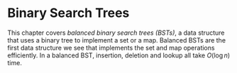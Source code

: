
# Binary Search Trees

<!-- TODO
* Update text and code for AVL, red-black, splay and skiplist
* Add text for 2-3 tree and B-tree
* Change chapter title to "Search trees"
* Write quizzes
-->

This chapter covers *balanced binary search trees (BSTs)*, a data
structure that uses a binary tree to implement a set or a map. Balanced
BSTs are the first data structure we see that implements the set and map
operations efficiently. In a balanced BST, insertion, deletion and
lookup all take $O(\log n)$ time.
